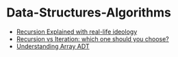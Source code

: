 # Data-Structures-Algorithms

- [Recursion Explained with real-life ideology](https://oreosblog.hashnode.dev/recursion-explained-with-real-life-ideology)
- [Recursion vs Iteration: which one should you choose?](https://oreosblog.hashnode.dev/recursion-vs-iteration-which-should-you-choose)
- [Understanding Array ADT](https://oreosblog.hashnode.dev/understanding-array-adt-abstract-data-type)
